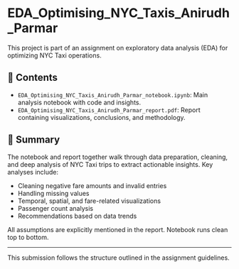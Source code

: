 # EDA_Optimising_NYC_Taxis_Anirudh_Parmar

This project is part of an assignment on exploratory data analysis (EDA) for optimizing NYC Taxi operations.

## 📁 Contents
- `EDA_Optimising_NYC_Taxis_Anirudh_Parmar_notebook.ipynb`: Main analysis notebook with code and insights.
- `EDA_Optimising_NYC_Taxis_Anirudh_Parmar_report.pdf`: Report containing visualizations, conclusions, and methodology.

## 📌 Summary
The notebook and report together walk through data preparation, cleaning, and deep analysis of NYC Taxi trips to extract actionable insights. Key analyses include:
- Cleaning negative fare amounts and invalid entries
- Handling missing values
- Temporal, spatial, and fare-related visualizations
- Passenger count analysis
- Recommendations based on data trends

All assumptions are explicitly mentioned in the report. Notebook runs clean top to bottom.

---

This submission follows the structure outlined in the assignment guidelines.
